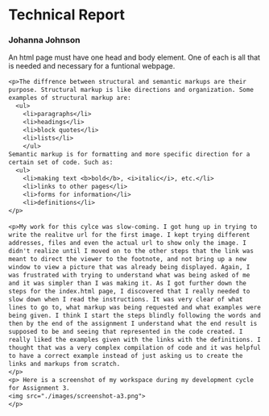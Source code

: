 <!DOCTYPE md>
<!--This section is to remind you to make notes for your work project of creating an interactive neighborhood map with links embedded into the image. It will be awesome! DON'T GIVE UP-->
<head>
<meta charset="utf-8">
<meta name="author" content="Johanna Johnson">
<meta name="viewport" content="width=device-width, initial-scale-1.0">
<title>Technical Report</title>

</head>

<body>
  <h1>Technical Report</h1>
  <h3>Johanna Johnson</h3>
    <p>An html page must have one head and body element. One of each is all that is needed and necessary for a funtional webpage.
    </p>

    <p>The diffrence between structural and semantic markups are their purpose. Structural markup is like directions and organization. Some examples of structural markup are:
      <ul>
        <li>paragraphs</li>
        <li>headings</li>
        <li>block quotes</li>
        <li>lists</li>
        </ul>
    Semantic markup is for formatting and more specific direction for a certain set of code. Such as:
      <ul>
        <li>making text <b>bold</b>, <i>italic</i>, etc.</li>
        <li>links to other pages</li>
        <li>forms for information</li>
        <li>definitions</li>
    </p>

    <p>My work for this cylce was slow-coming. I got hung up in trying to write the realitve url for the first image. I kept trying different addresses, files and even the actual url to show only the image. I didn't realize until I moved on to the other steps that the link was meant to direct the viewer to the footnote, and not bring up a new window to view a picture that was already being displayed. Again, I was frustrated with trying to understand what was being asked of me and it was simpler than I was making it. As I got further down the steps for the index.html page, I discovered that I really needed to slow down when I read the instructions. It was very clear of what lines to go to, what markup was being requested and what examples were being given. I think I start the steps blindly following the words and then by the end of the assignment I understand what the end result is supposed to be and seeing that represented in the code created. I really liked the examples given with the links with the definitions. I thought that was a very complex compilation of code and it was helpful to have a correct example instead of just asking us to create the links and markups from scratch.
    </p>
    <p> Here is a screenshot of my workspace during my development cycle for Assignment 3.
    <img src="./images/screenshot-a3.png">
    </p>

</body>

</html>
